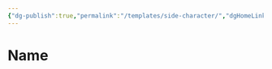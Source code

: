```yaml
---
{"dg-publish":true,"permalink":"/templates/side-character/","dgHomeLink":false,"dgPassFrontmatter":false}
---
```


# Name

